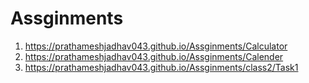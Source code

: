 # Assginments

1. https://prathameshjadhav043.github.io/Assginments/Calculator
2. https://prathameshjadhav043.github.io/Assginments/Calender
3. https://prathameshjadhav043.github.io/Assginments/class2/Task1
